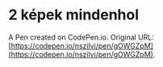 # 2 képek mindenhol

A Pen created on CodePen.io. Original URL: [https://codepen.io/nszilvi/pen/gOWGZpM](https://codepen.io/nszilvi/pen/gOWGZpM).


